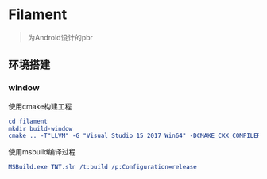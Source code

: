 # Filament
> 为Android设计的pbr

## 环境搭建
### window 
使用cmake构建工程
```cmake
cd filament
mkdir build-window
cmake .. -T"LLVM" -G "Visual Studio 15 2017 Win64" -DCMAKE_CXX_COMPILER:PATH="D:\llvm\7.0.1-win64\LLVM\bin\clang-cl.exe" -DCMAKE_C_COMPILER:PATH="D:\llvm\7.0.1-win64\LLVM\bin\clang-cl.exe" -DCMAKE_LINKER:PATH="D:\llvm\7.0.1-win64\LLVM\bin\lld-link.exe"
```
使用msbuild编译过程
```cmake
MSBuild.exe TNT.sln /t:build /p:Configuration=release
```


